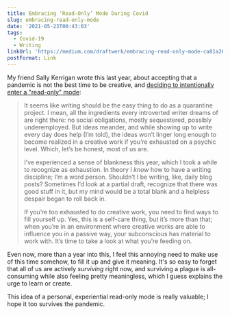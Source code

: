 ```yaml
---
title: Embracing ‘Read-Only’ Mode During Covid
slug: embracing-read-only-mode
date: '2021-05-23T00:43:03'
tags:
  - Covid-19
  - Writing
linkUrl: 'https://medium.com/draftwerk/embracing-read-only-mode-ca81a268724e'
postFormat: Link
---
```

My friend Sally Kerrigan wrote this last year, about accepting that a pandemic is not the best time to be creative, and [deciding to intentionally enter a "read-only" mode](https://medium.com/draftwerk/embracing-read-only-mode-ca81a268724e):

> It seems like writing should be the easy thing to do as a quarantine project. I mean, all the ingredients every introverted writer dreams of are right there: no social obligations, mostly sequestered, possibly underemployed. But ideas meander, and while showing up to write every day does help (I’m told), the ideas won’t linger long enough to become realized in a creative work if you’re exhausted on a psychic level. Which, let’s be honest, most of us are.
> 
> I’ve experienced a sense of blankness this year, which I took a while to recognize as exhaustion. In theory I _know_ how to have a writing discipline; I’m a word person. Shouldn’t I be writing, like, daily blog posts? Sometimes I’d look at a partial draft, recognize that there was good stuff in it, but my mind would be a total blank and a helpless despair began to roll back in.
> 
> If you’re too exhausted to do creative work, you need to find ways to fill yourself up. Yes, this is a self-care thing, but it’s more than that; when you’re in an environment where creative works are able to influence you in a passive way, your subconscious has material to work with. It’s time to take a look at what you’re feeding on.

Even now, more than a year into this, I feel this annoying need to make use of this time somehow, to fill it up and give it meaning. It's so easy to forget that all of us are actively _surviving_ right now, and surviving a plague is all-consuming while also feeling pretty meaningless, which I guess explains the urge to learn or create.

This idea of a personal, experiential read-only mode is really valuable; I hope it too survives the pandemic.

